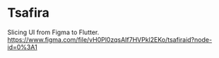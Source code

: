 # Tsafira
 Slicing UI from Figma to Flutter. 
https://www.figma.com/file/vH0Pl0zqsAIf7HVPkl2EKo/tsafiraid?node-id=0%3A1
